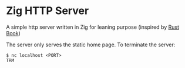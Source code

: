 # Zig HTTP Server

A simple http server written in Zig for leaning purpose (inspired by [Rust Book](https://doc.rust-lang.org/book/ch20-00-final-project-a-web-server.html))

The server only serves the static home page. To terminate the server:
```
$ nc localhost <PORT>
TRM
```